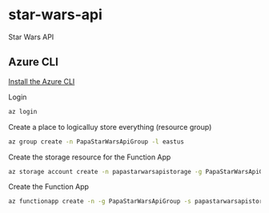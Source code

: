 # star-wars-api

Star Wars API




## Azure CLI

[Install the Azure CLI](https://docs.microsoft.com/en-us/cli/azure/install-azure-cli)

Login

```bash
az login
```

Create a place to logicalluy store everything (resource group)

```bash
az group create -n PapaStarWarsApiGroup -l eastus
```

Create the storage resource for the Function App

```bash
az storage account create -n papastarwarsapistorage -g PapaStarWarsApiGroup --sku Standard_LRS -l eastus
```

Create the Function App

```bash
az functionapp create -n -g PapaStarWarsApiGroup -s papastarwarsapistorage -c eastus
```
